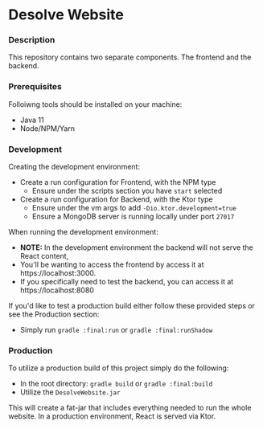 # Desolve Website

### Description
This repository contains two separate components. The frontend and the backend. 

### Prerequisites
Folloiwng tools should be installed on your machine:
- Java 11
- Node/NPM/Yarn

### Development
Creating the development environment:
- Create a run configuration for Frontend, with the NPM type
  - Ensure under the scripts section you have `start` selected
- Create a run configuration for Backend, with the Ktor type
  - Ensure under the vm args to add `-Dio.ktor.development=true`
  - Ensure a MongoDB server is running locally under port `27017`

When running the development environment:
- **NOTE:** In the development environment the backend will not serve the React content,
- You'll be wanting to access the frontend by access it at https://localhost:3000.
- If you specifically need to test the backend, you can access it at https://localhost:8080

If you'd like to test a production build either follow these provided steps or see the Production section:
- Simply run `gradle :final:run` or `gradle :final:runShadow`

### Production
To utilize a production build of this project simply do the following:
- In the root directory: `gradle build` or `gradle :final:build`
- Utilize the `DesolveWebsite.jar`

This will create a fat-jar that includes everything needed to run the whole website. In a production environment, React is served via Ktor.

